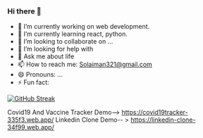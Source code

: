 ### Hi there 👋

- 🔭 I’m currently working on web development. 
- 🌱 I’m currently learning react, python.
- 👯 I’m looking to collaborate on ...
- 🤔 I’m looking for help with 
- 💬 Ask me about life
- 📫 How to reach me: Solaiman321@gmail.com
- 😄 Pronouns: ...
- ⚡ Fun fact: 

[![GitHub Streak](https://github-readme-streak-stats.herokuapp.com/?user=solaimanx&count_private=true)](https://git.io/streak-stats)


Covid19 And Vaccine Tracker Demo--> https://covid19tracker-335f3.web.app/
Linkedin Clone Demo-- > https://linkedin-clone-34f99.web.app/
